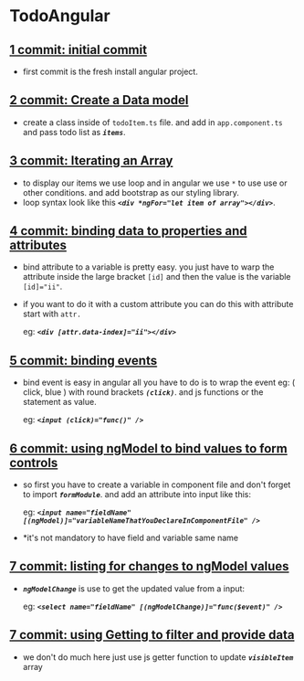 # TodoAngular

## [1 commit: initial commit](https://github.com/makstyle119/todo-angular/tree/88ccbd9e70d0ee8aa83fe4c470e33089a52412e8)

- first commit is the fresh install angular project.

## [2 commit: Create a Data model](https://github.com/makstyle119/todo-angular/tree/5ed8e8b45e546cee48835c8788b87b973cd3b8ac)

- create a class inside of `todoItem.ts` file. and add in `app.component.ts` and pass todo list as _**`items`**_.

## [3 commit: Iterating an Array](https://github.com/makstyle119/todo-angular/tree/2300fa9e8fe17bb90746da1ce43ce37b44bef6b4)

- to display our items we use loop and in angular we use `*` to use use or other conditions. and add bootstrap as our styling library.
- loop syntax look like this _**`<div *ngFor="let item of array"></div>`**_.

## [4 commit: binding data to properties and attributes](https://github.com/makstyle119/todo-angular/tree/fe20401b959899df230273e82c6fe2a5f1ee1071)

- bind attribute to a variable is pretty easy. you just have to warp the attribute inside the large bracket `[id]` and then the value is the variable `[id]="ii"`.
- if you want to do it with a custom attribute you can do this with attribute start with `attr.`

  eg: _**`<div [attr.data-index]="ii"></div>`**_

## [5 commit: binding events](https://github.com/makstyle119/todo-angular/tree/f962a13f9479f8e57e6e92968500664f387555f5)

- bind event is easy in angular all you have to do is to wrap the event eg: ( click, blue ) with round brackets _**`(click)`**_. and js functions or the statement as value.

  eg: _**`<input (click)="func()" />`**_

## [6 commit: using ngModel to bind values to form controls](https://github.com/makstyle119/todo-angular/tree/e60129c1cb0234cb6a94633596e390ec52a58948)

- so first you have to create a variable in component file and don't forget to import _**`formModule`**_. and add an attribute into input like this:

  eg: _**`<input name="fieldName" [(ngModel)]="variableNameThatYouDeclareInComponentFile" />`**_

- \*it's not mandatory to have field and variable same name

## [7 commit: listing for changes to ngModel values](https://github.com/makstyle119/todo-angular/tree/0c558c8dd135393ed4a1cee0935c675b0f856b3b)

- _**`ngModelChange`**_ is use to get the updated value from a input:

  eg: _**`<select name="fieldName" [(ngModelChange)]="func($event)" />`**_

## [7 commit: using Getting to filter and provide data]()

- we don't do much here just use js getter function to update _**`visibleItem`**_ array
